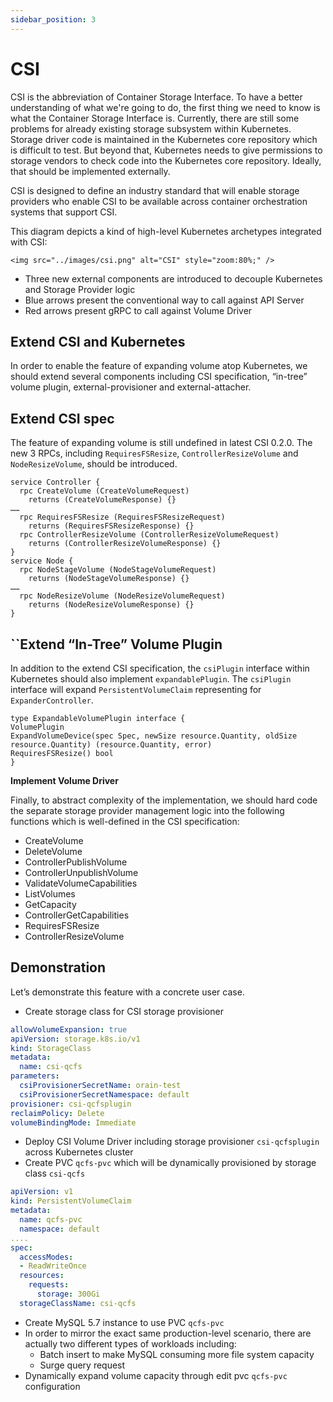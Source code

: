 ```yaml
---
sidebar_position: 3
---
```


# CSI

CSI is the abbreviation of Container Storage Interface. To have a better understanding of what we're going to do, the first thing we need to know is what the Container Storage Interface is. Currently, there are still some problems for already existing storage subsystem within Kubernetes. Storage driver code is maintained in the Kubernetes core repository which is difficult to test. But beyond that, Kubernetes needs to give permissions to storage vendors to check code into the Kubernetes core repository. Ideally, that should be implemented externally.

CSI is designed to define an industry standard that will enable storage providers who enable CSI to be available across container orchestration systems that support CSI.

This diagram depicts a kind of high-level Kubernetes archetypes integrated with CSI:

`<img src="../images/csi.png" alt="CSI" style="zoom:80%;" />`

- Three new external components are introduced to decouple Kubernetes and Storage Provider logic
- Blue arrows present the conventional way to call against API Server
- Red arrows present gRPC to call against Volume Driver

## Extend CSI and Kubernetes

In order to enable the feature of expanding volume atop Kubernetes, we should extend several components including CSI specification, “in-tree” volume plugin, external-provisioner and external-attacher.

## Extend CSI spec

The feature of expanding volume is still undefined in latest CSI 0.2.0. The new 3 RPCs, including `RequiresFSResize`, `ControllerResizeVolume` and `NodeResizeVolume`, should be introduced.

```jade
service Controller {
  rpc CreateVolume (CreateVolumeRequest)
    returns (CreateVolumeResponse) {}
……
  rpc RequiresFSResize (RequiresFSResizeRequest)
    returns (RequiresFSResizeResponse) {}
  rpc ControllerResizeVolume (ControllerResizeVolumeRequest)
    returns (ControllerResizeVolumeResponse) {}
}
service Node {
  rpc NodeStageVolume (NodeStageVolumeRequest)
    returns (NodeStageVolumeResponse) {}
……
  rpc NodeResizeVolume (NodeResizeVolumeRequest)
    returns (NodeResizeVolumeResponse) {}
}
```

## ``Extend “In-Tree” Volume Plugin

In addition to the extend CSI specification, the `csiPlugin` interface within Kubernetes should also implement `expandablePlugin`. The `csiPlugin` interface will expand `PersistentVolumeClaim` representing for `ExpanderController`.

```jade
type ExpandableVolumePlugin interface {
VolumePlugin
ExpandVolumeDevice(spec Spec, newSize resource.Quantity, oldSize resource.Quantity) (resource.Quantity, error)
RequiresFSResize() bool
}
```

**Implement Volume Driver**

Finally, to abstract complexity of the implementation, we should hard code the separate storage provider management logic into the following functions which is well-defined in the CSI specification:

- CreateVolume
- DeleteVolume
- ControllerPublishVolume
- ControllerUnpublishVolume
- ValidateVolumeCapabilities
- ListVolumes
- GetCapacity
- ControllerGetCapabilities
- RequiresFSResize
- ControllerResizeVolume

## Demonstration

Let’s demonstrate this feature with a concrete user case.

- Create storage class for CSI storage provisioner

```yaml
allowVolumeExpansion: true
apiVersion: storage.k8s.io/v1
kind: StorageClass
metadata:
  name: csi-qcfs
parameters:
  csiProvisionerSecretName: orain-test
  csiProvisionerSecretNamespace: default
provisioner: csi-qcfsplugin
reclaimPolicy: Delete
volumeBindingMode: Immediate
```

- Deploy CSI Volume Driver including storage provisioner `csi-qcfsplugin` across Kubernetes cluster
- Create PVC `qcfs-pvc` which will be dynamically provisioned by storage class `csi-qcfs`

```yaml
apiVersion: v1
kind: PersistentVolumeClaim
metadata:
  name: qcfs-pvc
  namespace: default
....
spec:
  accessModes:
  - ReadWriteOnce
  resources:
    requests:
      storage: 300Gi
  storageClassName: csi-qcfs
```

- Create MySQL 5.7 instance to use PVC `qcfs-pvc`
- In order to mirror the exact same production-level scenario, there are actually two different types of workloads including:
  - Batch insert to make MySQL consuming more file system capacity
  - Surge query request
- Dynamically expand volume capacity through edit pvc `qcfs-pvc` configuration